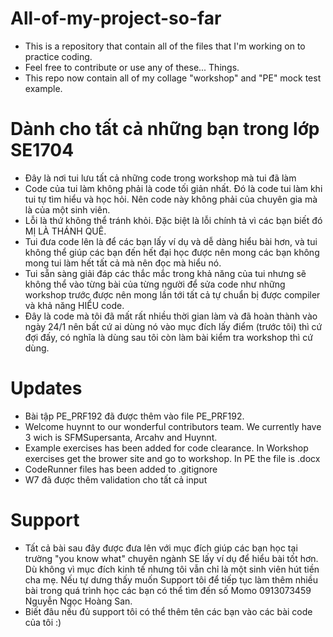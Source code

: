 # All-of-my-project-so-far
- This is a repository that contain all of the files that I'm working on to practice coding.
- Feel free to contribute or use any of these... Things.
- This repo now contain all of my collage "workshop" and "PE" mock test example.
 # Dành cho tất cả những bạn trong lớp SE1704 
- Đây là nơi tui lưu tất cả những code trong workshop mà tui đã làm
- Code của tui làm không phải là code tối giản nhất. Đó là code tui làm khi tui tự tìm hiểu và học hỏi. Nên code này không phải của chuyên gia mà là của một sinh viên.
- Lỗi là thứ không thể tránh khỏi. Đặc biệt là lỗi chính tả vì các bạn biết đó MỊ LÀ THÁNH QUÊ.
- Tui đưa code lên là để các bạn lấy ví dụ và dễ dàng hiểu bài hơn, và tui không thể giúp các bạn đến hết đại học được nên mong các bạn không mong tui làm hết tất cả mà nên đọc mà hiểu nó.
- Tui sẵn sàng giải đáp các thắc mắc trong khả năng của tui nhưng sẽ không thể vào từng bài của từng người để sửa code như những workshop trước được nên mong lần tới tất cả tự chuẩn bị được compiler và khả năng HIỂU code.
- Đây là code mà tôi đã mất rất nhiều thời gian làm và đã hoàn thành vào ngày 24/1 nên bất cứ ai dùng nó vào mục đích lấy điểm (trước tôi) thì cứ đợi đấy, có nghĩa là dùng sau tôi còn làm bài kiểm tra workshop thì cứ dùng.
# Updates
- Bài tập PE_PRF192 đã được thêm vào file PE_PRF192.
- Welcome huynnt to our wonderful contributors team. We currently have 3 wich is SFMSupersanta, Arcahv and Huynnt.
- Example exercises has been added for code clearance. In Workshop exercises get the brower site and go to workshop. In PE the file is .docx
- CodeRunner files has been added to .gitignore
- W7 đã được thêm validation cho tất cả input
# Support
- Tất cả bài sau đây được đưa lên với mục đích giúp các bạn học tại trường "you know what" chuyên ngành SE lấy ví dụ để hiểu bài tốt hơn. 
  Dù không vì mục đích kinh tế nhưng tôi vẫn chỉ là một sinh viên hút tiền cha mẹ. Nếu tự dưng thấy muốn Support tôi để tiếp tục làm thêm nhiều bài trong quá trình học các bạn có thể tìm đến số Momo 0913073459 Nguyễn Ngọc Hoàng San.
- Biết đâu nếu đủ support tôi có thể thêm tên các bạn vào các bài code của tôi :)